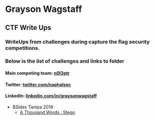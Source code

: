 # Grayson Wagstaff
## CTF Write Ups

### WriteUps from challenges during capture the flag security competitions.
### Below is the list of challenges and links to folder


#### Main competing team: [n0l3ptr][1]
#### Twitter: [twitter.com/naphalsec][2]
#### LinkedIn: [linkedin.com/in/graysonwagstaff][3]


* BSides Tampa 2019
  * [A Thousand Words : Stego][4]

[1]: https://ctftime.org/team/2524
[2]: https://twitter.com/naphalsec
[3]: https://www.linkedin.com/in/graysonwagstaff/
[4]: https://github.com/gwagstaff/CTF-Write-Ups/tree/master/BSidesTampa2019/A_Thousand_Words
